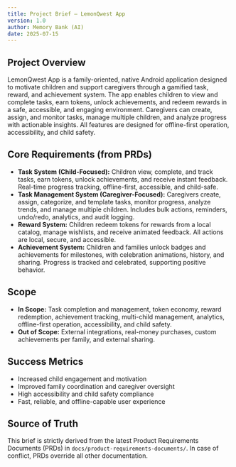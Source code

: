 ```yaml
---
title: Project Brief – LemonQwest App
version: 1.0
author: Memory Bank (AI)
date: 2025-07-15
---
```


## Project Overview

LemonQwest App is a family-oriented, native Android application designed to motivate children and support caregivers through a gamified task, reward, and achievement system. The app enables children to view and complete tasks, earn tokens, unlock achievements, and redeem rewards in a safe, accessible, and engaging environment. Caregivers can create, assign, and monitor tasks, manage multiple children, and analyze progress with actionable insights. All features are designed for offline-first operation, accessibility, and child safety.

## Core Requirements (from PRDs)

- **Task System (Child-Focused):** Children view, complete, and track tasks, earn tokens, unlock achievements, and receive instant feedback. Real-time progress tracking, offline-first, accessible, and child-safe.
- **Task Management System (Caregiver-Focused):** Caregivers create, assign, categorize, and template tasks, monitor progress, analyze trends, and manage multiple children. Includes bulk actions, reminders, undo/redo, analytics, and audit logging.
- **Reward System:** Children redeem tokens for rewards from a local catalog, manage wishlists, and receive animated feedback. All actions are local, secure, and accessible.
- **Achievement System:** Children and families unlock badges and achievements for milestones, with celebration animations, history, and sharing. Progress is tracked and celebrated, supporting positive behavior.

## Scope

- **In Scope:** Task completion and management, token economy, reward redemption, achievement tracking, multi-child management, analytics, offline-first operation, accessibility, and child safety.
- **Out of Scope:** External integrations, real-money purchases, custom achievements per family, and external sharing.

## Success Metrics

- Increased child engagement and motivation
- Improved family coordination and caregiver oversight
- High accessibility and child safety compliance
- Fast, reliable, and offline-capable user experience

## Source of Truth

This brief is strictly derived from the latest Product Requirements Documents (PRDs) in `docs/product-requirements-documents/`. In case of conflict, PRDs override all other documentation.
